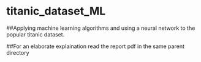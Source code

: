 # titanic_dataset_ML

##Applying machine learning algorithms and using a neural network to the popular titanic dataset. 

##For an elaborate explaination read the report pdf in the same parent directory

